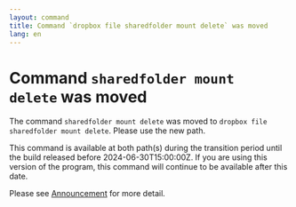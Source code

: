 ```yaml
---
layout: command
title: Command `dropbox file sharedfolder mount delete` was moved
lang: en
---
```


# Command `sharedfolder mount delete` was moved

The command `sharedfolder mount delete` was moved to `dropbox file sharedfolder mount delete`. Please use the new path.

This command is available at both path(s) during the transition period until the build released before 2024-06-30T15:00:00Z. If you are using this version of the program, this command will continue to be available after this date.

Please see [Announcement](https://github.com/watermint/toolbox/discussions/799) for more detail.



